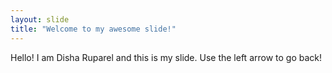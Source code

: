 ```yaml
---
layout: slide
title: "Welcome to my awesome slide!"
---
```

Hello! I am Disha Ruparel and this is my slide.
Use the left arrow to go back!

